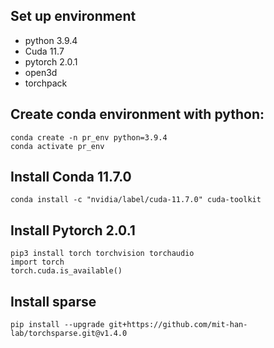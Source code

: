 

## Set up environment
- python 3.9.4
- Cuda 11.7
- pytorch 2.0.1
- open3d
- torchpack

## Create conda environment with python:
```
conda create -n pr_env python=3.9.4
conda activate pr_env
```
## Install Conda 11.7.0
```
conda install -c "nvidia/label/cuda-11.7.0" cuda-toolkit
```
## Install Pytorch 2.0.1
```
pip3 install torch torchvision torchaudio
import torch
torch.cuda.is_available()
```
## Install sparse
```
pip install --upgrade git+https://github.com/mit-han-lab/torchsparse.git@v1.4.0
```